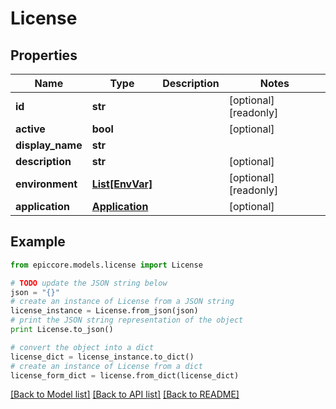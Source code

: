 # License


## Properties

Name | Type | Description | Notes
------------ | ------------- | ------------- | -------------
**id** | **str** |  | [optional] [readonly] 
**active** | **bool** |  | [optional] 
**display_name** | **str** |  | 
**description** | **str** |  | [optional] 
**environment** | [**List[EnvVar]**](EnvVar.md) |  | [optional] [readonly] 
**application** | [**Application**](Application.md) |  | [optional] 

## Example

```python
from epiccore.models.license import License

# TODO update the JSON string below
json = "{}"
# create an instance of License from a JSON string
license_instance = License.from_json(json)
# print the JSON string representation of the object
print License.to_json()

# convert the object into a dict
license_dict = license_instance.to_dict()
# create an instance of License from a dict
license_form_dict = license.from_dict(license_dict)
```
[[Back to Model list]](../README.md#documentation-for-models) [[Back to API list]](../README.md#documentation-for-api-endpoints) [[Back to README]](../README.md)


